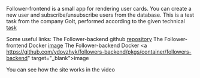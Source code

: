 Follower-frontend is a small app for rendering user cards. You can create a new user and subscribe/unsubscribe users from the database.
This is a test task from the company GoIt, performed according to the given technical <a href="https://drive.google.com/file/d/1lQF8Ezc6uiS0Fa9ilw8vKp15X-KLoWwS/view" target="_blank">task</a> 

Some useful links:
The Follower-backend github <a href="https://github.com/ydovzhyk/followers-backend" target="_blank">repository</a>
The Follower-frontend Docker <a href="https://github.com/ydovzhyk/followers-frontend/pkgs/container/followers-frontend" target="_blank">image</a>
The Follower-backend Docker <a https://github.com/ydovzhyk/followers-backend/pkgs/container/followers-backend" target="_blank">image</a>

You can see how the site works in the video



